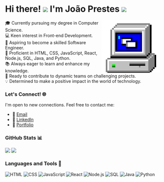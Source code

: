 # Hi there! <img src="https://media.giphy.com/media/hvRJCLFzcasrR4ia7z/giphy.gif" width="28"> I'm João Prestes <img src="https://github.com/TheDudeThatCode/TheDudeThatCode/blob/master/Assets/Mario_Hello_Big.gif" width="30px">

<img align="right" alt="PC GIF" src="https://github.com/TheDudeThatCode/TheDudeThatCode/blob/master/Assets/PC.gif" width="190" />

🎓 Currently pursuing my degree in Computer Science.  
💻 Keen interest in Front-end Development.  
🚀 Aspiring to become a skilled Software Engineer.  
🔧 Proficient in HTML, CSS, JavaScript, React, Node.js, SQL, Java, and Python.  
📚 Always eager to learn and enhance my knowledge.  
👥 Ready to contribute to dynamic teams on challenging projects.  
💡 Determined to make a positive impact in the world of technology.  

### Let's Connect! 🌐

I'm open to new connections. Feel free to contact me:

- 📩 [Email](mailto:joaoprestes17@outlook.com)  
- 🤝 [LinkedIn](https://www.linkedin.com/in/joão-claudio-prestes)  
- 💼 [Portfolio](https://jprestes.vercel.app)  


### GitHub Stats 📊

<div align="start">
  <img height="180em" src="https://github-readme-stats.vercel.app/api?username=joaoclaudioprestes&show_icons=true&theme=dracula&include_all_commits=true&count_private=true"/>
  <img height="180em" src="https://github-readme-stats.vercel.app/api/top-langs/?username=joaoclaudioprestes&layout=compact&langs_count=7&theme=dracula"/>
</div>


### Languages and Tools 🔧

![HTML](https://img.shields.io/badge/-HTML-E34F26?style=flat&logo=html5&logoColor=white)
![CSS](https://img.shields.io/badge/-CSS-1572B6?style=flat&logo=css3&logoColor=white)
![JavaScript](https://img.shields.io/badge/-JavaScript-F7DF1E?style=flat&logo=javascript&logoColor=black)
![React](https://img.shields.io/badge/-React-61DAFB?style=flat&logo=react&logoColor=white)
![Node.js](https://img.shields.io/badge/-Node.js-339933?style=flat&logo=node.js&logoColor=white)
![SQL](https://img.shields.io/badge/-SQL-4479A1?style=flat&logo=postgresql&logoColor=white)
![Java](https://img.shields.io/badge/-Java-007396?style=flat&logo=java&logoColor=white)
![Python](https://img.shields.io/badge/-Python-3776AB?style=flat&logo=python&logoColor=white)
